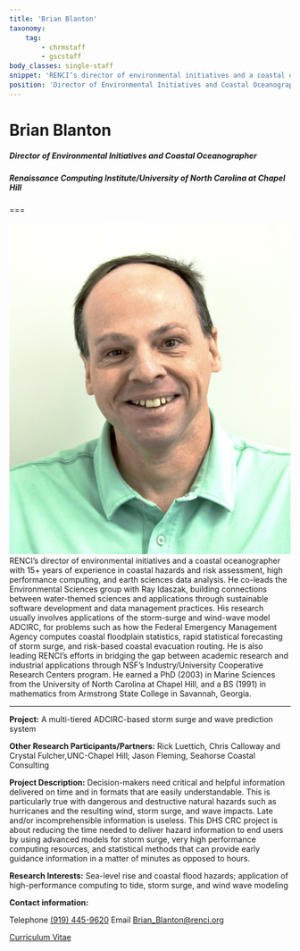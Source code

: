 ```yaml
---
title: 'Brian Blanton'
taxonomy:
    tag:
        - chrmstaff
        - gscstaff
body_classes: single-staff
snippet: 'RENCI’s director of environmental initiatives and a coastal oceanographer with 15+ years of experience in coastal hazards and risk assessment, high performance computing, and earth sciences data analysis. He co-leads the Environmental Sciences group with Ray Idaszak, building connections between water-themed sciences and applications through sustainable software development and data management practices. His research usually involves applications of the storm-surge and wind-wave model ADCIRC, for problems such as how the Federal Emergency Management Agency computes coastal floodplain statistics, rapid statistical forecasting of storm surge, and risk-based coastal evacuation routing.'
position: 'Director of Environmental Initiatives and Coastal Oceanographer'
---
```


# Brian Blanton

##### Director of Environmental Initiatives and Coastal Oceanographer

##### Renaissance Computing Institute/University of North Carolina at Chapel Hill

===

![](BrianBlanton2%20EDS.jpg?classes=staff-image)RENCI’s director of environmental initiatives and a coastal oceanographer with 15+ years of experience in coastal hazards and risk assessment, high performance computing, and earth sciences data analysis. He co-leads the Environmental Sciences group with Ray Idaszak, building connections between water-themed sciences and applications through sustainable software development and data management practices. His research usually involves applications of the storm-surge and wind-wave model ADCIRC, for problems such as how the Federal Emergency Management Agency computes coastal floodplain statistics, rapid statistical forecasting of storm surge, and risk-based coastal evacuation routing. He is also leading RENCI’s efforts in bridging the gap between academic research and industrial applications through NSF’s Industry/University Cooperative Research Centers program. He earned a PhD (2003) in Marine Sciences from the University of North Carolina at Chapel Hill, and a BS (1991) in mathematics from Armstrong State College in Savannah, Georgia.

---

**Project:** A multi-tiered ADCIRC-based storm surge and wave prediction system

**Other Research Participants/Partners:** Rick Luettich, Chris Calloway and Crystal Fulcher,UNC-Chapel Hill; Jason Fleming, Seahorse Coastal Consulting

**Project Description:** Decision-makers need critical and helpful information delivered on time and in formats that are easily understandable. This is particularly true with dangerous and destructive natural hazards such as hurricanes and the resulting wind, storm surge, and wave impacts. Late and/or incomprehensible information is useless. This DHS CRC project is about reducing the time needed to deliver hazard information to end users by using advanced models for storm surge, very high performance computing resources, and statistical methods that can provide early guidance information in a matter of minutes as opposed to hours.

**Research Interests:** Sea-level rise and coastal flood hazards; application of high-performance computing to tide, storm surge, and wind wave modeling

**Contact information:**

Telephone [(919) 445-9620](tel:1-919-445-9620)
Email [Brian_Blanton@renci.org](mailto:brian_blanton@renci.org)

[Curriculum Vitae](CV_Blanton_NSF_2013.pdf)